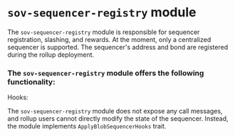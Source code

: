 # `sov-sequencer-registry` module

The `sov-sequencer-registry` module is responsible for sequencer registration, slashing, and rewards. At the moment, only a centralized sequencer is supported. The sequencer's address and bond are registered during the rollup deployment.

### The `sov-sequencer-registry` module offers the following functionality:

Hooks:

The `sov-sequencer-registry` module does not expose any call messages, and rollup users cannot directly modify the state of the sequencer. Instead, the module implements `ApplyBlobSequencerHooks` trait. 
